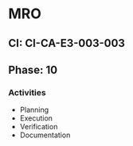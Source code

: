 # MRO

## CI: CI-CA-E3-003-003
## Phase: 10

### Activities
- Planning
- Execution
- Verification
- Documentation
